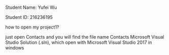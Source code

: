 Student Name: Yufei Wu

Student ID: 216236195

how to open my project1?

just open Contacts and you will find the file name Contacts Microsoft Visual Studio Solution (.sln), which open with Microsoft Visual Studio 2017 in windows
